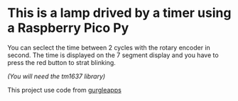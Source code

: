 # This is a lamp drived by a timer using a Raspberry Pico Py

You can seclect the time between 2 cycles with the rotary encoder in second. The time is displayed on the 7 segment display and you have to press the red button to strat blinking.

_(You will need the tm1637 library)_

This project use code from [gurgleapps](https://github.com/gurgleapps/rotary-encoder)

